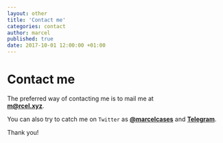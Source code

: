 ```yaml
---
layout: other
title: 'Contact me'
categories: contact
author: marcel
published: true
date: 2017-10-01 12:00:00 +01:00
---
```

# Contact me

The preferred way of contacting me is to mail me at    
**[m@rcel.xyz](mailto:m@rcel.xyz?subject=Contact)**.  

You can also try to catch me
on `Twitter` as **[@marcelcases]** and **[Telegram]**.    

[@marcelcases]: https://twitter.com/marcelcases    
[Telegram]: https://t.me/marcelcases    

Thank you!